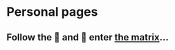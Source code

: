 # Personal pages

## Follow the :rabbit2: and :pill: enter [the matrix](https://nimzozo.github.io)...